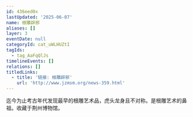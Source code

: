 ```yaml
---
id: 436eed0x
lastUpdated: '2025-06-07'
name: 根雕辟邪
aliases: []
layer: 3
eventDate: null
categoryId: cat_uWLHUZtI
tagIds:
  - tag_AaFqQlJs
timelineEvents: []
relations: []
titledLinks:
  - title: '链接: 根雕辟邪'
    url: 'http://www.jzmsm.org/news-359.html'
---
```

迄今为止考古年代发现最早的根雕艺术品，虎头龙身且不对称。是根雕艺术的鼻祖。收藏于荆州博物馆。
